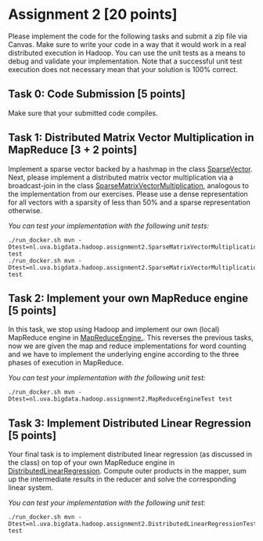 # Assignment 2 [20 points]

Please implement the code for the following tasks and submit a zip file via Canvas. Make sure to write your code in a way that it would work in a real distributed execution in Hadoop. You can use the unit tests as a means to debug and validate your implementation. Note that a successful unit test execution does not necessary mean that your solution is 100% correct.

## Task 0: Code Submission [5 points]

Make sure that your submitted code compiles.

## Task 1: Distributed Matrix Vector Multiplication in MapReduce [3 + 2 points]

Implement a sparse vector backed by a hashmap in the class [SparseVector](SparseVector.java). Next, please implement a distributed matrix vector multiplication via a broadcast-join in the class [SparseMatrixVectorMultiplication](SparseMatrixVectorMultiplication.java), analogous to the implementation from our exercises. Please use a dense representation for all vectors with a sparsity of less than 50% and a sparse representation otherwise.

_You can test your implementation with the following unit tests:_
```
./run_docker.sh mvn -Dtest=nl.uva.bigdata.hadoop.assignment2.SparseMatrixVectorMultiplicationLocalTest test
./run_docker.sh mvn -Dtest=nl.uva.bigdata.hadoop.assignment2.SparseMatrixVectorMultiplicationClusterTest test
```

## Task 2: Implement your own MapReduce engine [5 points]

In this task, we stop using Hadoop and implement our own (local) MapReduce engine in [MapReduceEngine.](MapReduceEngine.java). This reverses the previous tasks, now we are given the map and reduce implementations for word counting and we have to implement the underlying engine according to the three phases of execution in MapReduce.

_You can test your implementation with the following unit test:_
```
./run_docker.sh mvn -Dtest=nl.uva.bigdata.hadoop.assignment2.MapReduceEngineTest test
```

## Task 3: Implement Distributed Linear Regression [5 points]

Your final task is to implement distributed linear regression (as discussed in the class) on top of your own MapReduce engine in [DistributedLinearRegression](DistributedLinearRegression.java). Compute outer products in the mapper, sum up the intermediate results in the reducer and solve the corresponding linear system.

_You can test your implementation with the following unit test:_
```
./run_docker.sh mvn -Dtest=nl.uva.bigdata.hadoop.assignment2.DistributedLinearRegressionTest test
```
